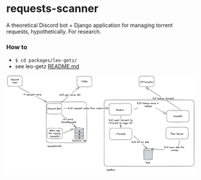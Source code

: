 # requests-scanner

A theoretical Discord bot + Django application for managing torrent requests, hypothetically. For research.

### How to

* `$ cd packages/leo-getz/`
* see leo-getz [README.md](packages/leo-getz/README.md)

![discord bot and seedbox](documentation/scanner-seedbox.png)
